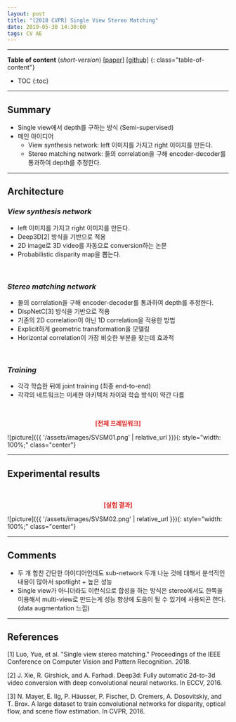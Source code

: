 ```yaml
---
layout: post
title: "[2018 CVPR] Single View Stereo Matching"
date: 2019-05-30 14:30:00
tags: CV AE
---
```


<!--more-->

---

**Table of content** (*short-version*)
[[paper]](http://openaccess.thecvf.com/content_cvpr_2018/papers/Luo_Single_View_Stereo_CVPR_2018_paper.pdf) [[github]](https://github.com/lawy623/SVS)
{: class="table-of-content"}
* TOC
{:toc}

---

## Summary

- Single view에서 depth를 구하는 방식 (Semi-supervised)
- 메인 아이디어
  - View synthesis network: left 이미지를 가지고 right 이미지를 만든다.
  - Stereo matching network: 둘의 correlation을 구해 encoder-decoder를 통과하여 depth를 추정한다.

---

## Architecture

### *View synthesis network*
- left 이미지를 가지고 right 이미지를 만든다.
- Deep3D[2] 방식을 기반으로 적용
- 2D image로 3D video를 자동으로 conversion하는 논문
- Probabilistic disparity map을 뽑는다.

<br/>

### *Stereo matching network*
- 둘의 correlation을 구해 encoder-decoder를 통과하여 depth를 추정한다.
- DispNetC[3] 방식을 기반으로 적용
- 기존의 2D correlation이 아닌 1D correlation을 적용한 방법
- Explicit하게 geometric transformation을 모델링
- Horizontal correlation이 가장 비슷한 부분을 찾는데 효과적

<br/>

### *Training*
- 각각 학습한 뒤에 joint training (최종 end-to-end)
- 각각의 네트워크는 미세한 아키텍처 차이와 학습 방식이 약간 다름


<br/>
<p align="center" style="color: #e01f1f; font-weight: bold;">[전체 프레임워크]</p>
![picture]({{ '/assets/images/SVSM01.png' | relative_url }}){: style="width: 100%;" class="center"}
<br/>

---
  
## Experimental results

<br/>
<p align="center" style="color: #e01f1f; font-weight: bold;">[실험 결과]</p>
![picture]({{ '/assets/images/SVSM02.png' | relative_url }}){: style="width: 100%;" class="center"}
<br/>


---

## Comments

- 두 개 합친 간단한 아이디어인데도 sub-network 두개 나눈 것에 대해서 분석적인 내용이 많아서 spotlight + 높은 성능
- Single view가 아니더라도 이런식으로 합성을 하는 방식은 stereo에서도 한쪽을 이용해서 multi-view로 만드는게 성능 향상에 도움이 될 수 있기에 사용되곤 한다. (data augmentation 느낌)

--- 

## References

[1] Luo, Yue, et al. "Single view stereo matching." Proceedings of the IEEE Conference on Computer Vision and Pattern Recognition. 2018.

[2] J. Xie, R. Girshick, and A. Farhadi. Deep3d: Fully automatic 2d-to-3d video conversion with deep convolutional neural networks. In ECCV, 2016.

[3] N. Mayer, E. Ilg, P. Häusser, P. Fischer, D. Cremers, A. Dosovitskiy, and T. Brox. A large dataset to train convolutional networks for disparity, optical flow, and scene flow
estimation. In CVPR, 2016.
 

